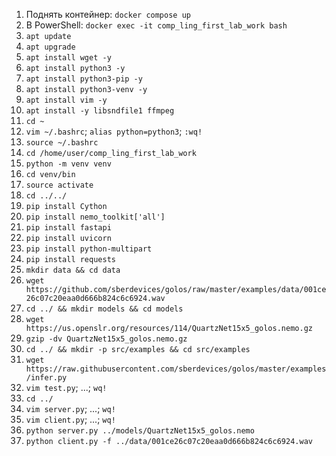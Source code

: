 1. Поднять контейнер: `docker compose up`
2. В PowerShell: `docker exec -it comp_ling_first_lab_work bash`
3. `apt update`
4. `apt upgrade`
5. `apt install wget -y`
6. `apt install python3 -y`
7. `apt install python3-pip -y`
8. `apt install python3-venv -y`
9. `apt install vim -y`
10. `apt install -y libsndfile1 ffmpeg`
11. `cd ~`
12. `vim ~/.bashrc`; `alias python=python3`; `:wq!`
13. `source ~/.bashrc`
14. `cd /home/user/comp_ling_first_lab_work`
15. `python -m venv venv`
16. `cd venv/bin`
17. `source activate`
18. `cd ../../`
19. `pip install Cython`
20. `pip install nemo_toolkit['all']`
21. `pip install fastapi`
22. `pip install uvicorn`
23. `pip install python-multipart`
24. `pip install requests`
25. `mkdir data && cd data`
26. `wget https://github.com/sberdevices/golos/raw/master/examples/data/001ce26c07c20eaa0d666b824c6c6924.wav`
27. `cd ../ && mkdir models && cd models`
28. `wget https://us.openslr.org/resources/114/QuartzNet15x5_golos.nemo.gz`
29. `gzip -dv QuartzNet15x5_golos.nemo.gz`
30. `cd ../ && mkdir -p src/examples && cd src/examples`
31. `wget https://raw.githubusercontent.com/sberdevices/golos/master/examples/infer.py`
32. `vim test.py`; ...; `wq!`
33. `cd ../`
34. `vim server.py`; ...; `wq!`
35. `vim client.py`; ...; `wq!`
36. `python server.py ../models/QuartzNet15x5_golos.nemo`
37. `python client.py -f ../data/001ce26c07c20eaa0d666b824c6c6924.wav`